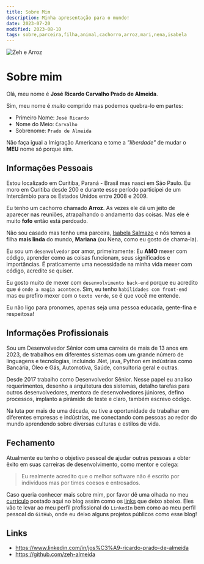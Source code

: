 ```yaml
---
title: Sobre Mim
description: Minha apresentação para o mundo!
date: 2023-07-20
modified: 2023-08-10
tags: sobre,parceira,filha,animal,cachorro,arroz,mari,nena,isabela
---
```

![](/assets/profile.jpg#profile-pic "Zeh e Arroz")

# <i class="fa-solid fa-user-astronaut"></i> Sobre mim

Olá, meu nome é **José Ricardo Carvalho Prado de Almeida**.

Sim, meu nome é _muito_ comprido mas podemos quebra-lo em partes:

- Primeiro Nome: `José Ricardo`
- Nome do Meio: `Carvalho`
- Sobrenome: `Prado de Almeida`

Não faça igual a Imigração Americana e tome a _"liberdade"_ de mudar o **MEU** nome só porque sim.

## <i class="fa-solid fa-house-user"></i> Informações Pessoais

Estou localizado em Curitiba, Paraná - Brasil mas nasci em São Paulo. Eu moro em Curitiba desde 200 e durante esse período participei de um Intercâmbio para os Estados Unidos entre 2008 e 2009.

Eu tenho um cachorro chamado **Arroz**. As vezes ele dá um jeito de aparecer nas reuniões, atrapalhando o andamento das coisas. Mas ele é muito **fofo** então está perdoado.

Não sou casado mas tenho uma parceira, [Isabela Salmazo](https://instagram.com/matercriativa "Instragram Profisional da Isabela") e nós temos a filha **mais linda** do mundo, **Mariana** (ou Nena, como eu gosto de chama-la).

Eu sou um `desenvolvedor` por amor, primeiramente: Eu **AMO** mexer com código, aprender como as coisas funcionam, seus significados e importâncias. É praticamente uma necessidade na minha vida mexer com código, acredite se quiser.

Eu gosto muito de mexer com `desenvolvimento back-end` porque eu acredito que é `onde a magia acontece`. Sim, eu tenho `habilidades com front-end` mas eu prefiro mexer com o `texto verde`, se é que você me entende.

Eu não ligo para pronomes, apenas seja uma pessoa educada, gente-fina e respeitosa!

## <i class="fa-solid fa-briefcase"></i> Informações Profissionais

Sou um Desenvolvedor Sênior com uma carreira de mais de 13 anos em 2023, de trabalhos em diferentes sistemas com um grande número de linguagens e tecnologias,
incluindo .Net, java, Python em indústrias como Bancária, Óleo e Gás, Automotiva, Saúde, consultoria geral e outras.

Desde 2017 trabalho como Desenvolvedor Sênior. Nesse papel eu analiso requerimentos, desenho a arquitetura dos sistemas, detalho tarefas para outros desenvolvedores, mentora de desenvolvedores júniores, defino processos, implanto a pirâmide de teste e claro, também escrevo código.

Na luta por mais de uma década, eu tive a oportunidade de trabalhar em diferentes empresas e indústrias, me conectando com pessoas ao redor do mundo aprendendo sobre
diversas culturas e estilos de vida.

## <i class="fa-solid fa-circle-info"></i> Fechamento

Atualmente eu tenho o objetivo pessoal de ajudar outras pessoas a obter êxito em suas carreiras de desenvolvimento, como mentor e colega:

> Eu realmente acredito que o melhor software não é escrito por indivíduos mas por times coesos e entrosados.

Caso queria conhecer mais sobre mim, por favor dê uma olhada no meu [currículo](posts/curriculum.html "Currículo completo e atualizado") postado aqui no blog assim como os [links](#links "Links externos sobre mim") que deixo abaixo. Eles vão te levar ao meu perfil profissional do `LinkedIn` bem como ao meu perfil pessoal do `GitHub`, onde eu deixo alguns projetos públicos como esse blog!

## <i class="fa-regular fa-address-card"></i> Links

- <i class="fa-brands fa-linkedin"></i> <https://www.linkedin.com/in/jos%C3%A9-ricardo-prado-de-almeida>
- <i class="fa-brands fa-github"></i> <https://github.com/zeh-almeida>
